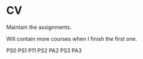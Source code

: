 # CV
Maintain the assignments.

Will contain more courses when I finish the first one.

PS0
PS1
P11
PS2
PA2
PS3
PA3
